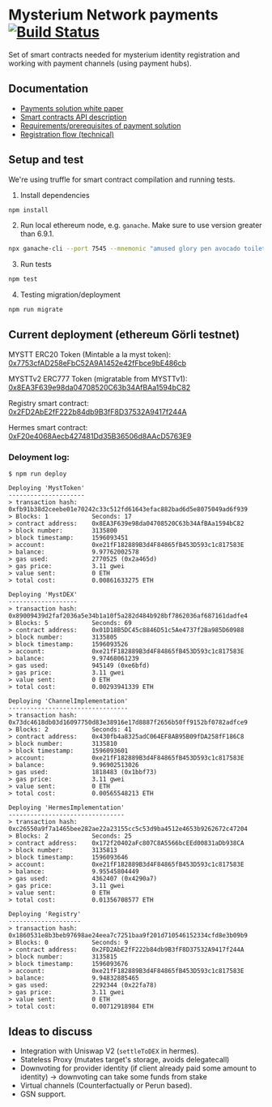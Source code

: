 # Mysterium Network payments [![Build Status](https://travis-ci.com/mysteriumnetwork/payments-smart-contracts.svg?token=t9FwiYsxwDxkJWnSMpfr&branch=master)](https://travis-ci.com/mysteriumnetwork/payments-smart-contracts)

Set of smart contracts needed for mysterium identity registration and working with payment channels (using payment hubs).

## Documentation

* [Payments solution white paper](docs/paper/accountant-pattern.pdf)
* [Smart contracts API description](docs/smart-contracts.md)
* [Requirements/prerequisites of payment solution](docs/prerequisites.md)
* [Registration flow (technical)](docs/registration-flow.md)

## Setup and test

We're using truffle for smart contract compilation and running tests.

1. Install dependencies

```bash
npm install
```

2. Run local ethereum node, e.g. `ganache`. Make sure to use version greater than 6.9.1.

```bash
npx ganache-cli --port 7545 --mnemonic "amused glory pen avocado toilet dragon entry kitchen cliff retreat canyon danger"
```

3. Run tests

```bash
npm test
```

4. Testing migration/deployment
```bash
npm run migrate
```

## Current deployment (ethereum Görli testnet)

MYSTT ERC20 Token (Mintable a la myst token): [0x7753cfAD258eFbC52A9A1452e42fFbce9bE486cb](https://goerli.etherscan.io/address/0x7753cfAD258eFbC52A9A1452e42fFbce9bE486cb)

MYSTTv2 ERC777 Token (migratable from MYSTTv1): [0x8EA3F639e98da04708520C63b34AfBAa1594bC82](https://goerli.etherscan.io/address/0x8EA3F639e98da04708520C63b34AfBAa1594bC82)

Registry smart contract:
[0x2FD2AbE2fF222b84db9B3fF8D37532A9417f244A](https://goerli.etherscan.io/address/0x2FD2AbE2fF222b84db9B3fF8D37532A9417f244A)

Hermes smart contract:
[0xF20e4068Aecb427481Dd35B36506d8AAcD5763E9](https://goerli.etherscan.io/address/0xF20e4068Aecb427481Dd35B36506d8AAcD5763E9)

### Deloyment log:

    $ npm run deploy

    Deploying 'MystToken'
    ---------------------
    > transaction hash:     0xfb91b38d2ceebe01e70242c33c512fd61643efac882bad6d5e8075049ad6f939
    > Blocks: 1            Seconds: 17
    > contract address:    0x8EA3F639e98da04708520C63b34AfBAa1594bC82
    > block number:        3135800
    > block timestamp:     1596093451
    > account:             0xe21fF182889B3d4F84865fB453D593c1c817583E
    > balance:             9.97762002578
    > gas used:            2770525 (0x2a465d)
    > gas price:           3.11 gwei
    > value sent:          0 ETH
    > total cost:          0.00861633275 ETH

    Deploying 'MystDEX'
    -------------------
    > transaction hash:    0x89009439d2faf2036a5e34b1a10f5a282d484b928bf7862036af687161dadfe4
    > Blocks: 5            Seconds: 69
    > contract address:    0x01D18B5DC45c8846D51c5Ae4737f2Ba985D60988
    > block number:        3135805
    > block timestamp:     1596093526
    > account:             0xe21fF182889B3d4F84865fB453D593c1c817583E
    > balance:             9.97468061239
    > gas used:            945149 (0xe6bfd)
    > gas price:           3.11 gwei
    > value sent:          0 ETH
    > total cost:          0.00293941339 ETH

    Deploying 'ChannelImplementation'
    ---------------------------------
    > transaction hash:     0x73dc4618db03d16097750d83e38916e17d8887f2656b50ff9152bf0782adfce9
    > Blocks: 2            Seconds: 41
    > contract address:    0x430fb4a8325adC064EF8AB95B09fDA258fF186C8
    > block number:        3135810
    > block timestamp:     1596093601
    > account:             0xe21fF182889B3d4F84865fB453D593c1c817583E
    > balance:             9.96902513026
    > gas used:            1818483 (0x1bbf73)
    > gas price:           3.11 gwei
    > value sent:          0 ETH
    > total cost:          0.00565548213 ETH

    Deploying 'HermesImplementation'
    --------------------------------
    > transaction hash:    0xc26550a9f7a1465bee282ae22a23155cc5c53d9ba4512e4653b9262672c47204
    > Blocks: 2            Seconds: 25
    > contract address:    0x172f20402aFc807C8A5566bcEEd00831aDb938CA
    > block number:        3135813
    > block timestamp:     1596093646
    > account:             0xe21fF182889B3d4F84865fB453D593c1c817583E
    > balance:             9.95545804449
    > gas used:            4362407 (0x4290a7)
    > gas price:           3.11 gwei
    > value sent:          0 ETH
    > total cost:          0.01356708577 ETH

    Deploying 'Registry'
    --------------------
    > transaction hash:    0x1860531e8b3beb97698ae24eea7c7251baa9f201d710546152334cfd8e3b09b9
    > Blocks: 0            Seconds: 9
    > contract address:    0x2FD2AbE2fF222b84db9B3fF8D37532A9417f244A
    > block number:        3135815
    > block timestamp:     1596093676
    > account:             0xe21fF182889B3d4F84865fB453D593c1c817583E
    > balance:             9.94832885465
    > gas used:            2292344 (0x22fa78)
    > gas price:           3.11 gwei
    > value sent:          0 ETH
    > total cost:          0.00712918984 ETH

## Ideas to discuss

* Integration with Uniswap V2 (`settleToDEX` in hermes).
* Stateless Proxy (mutates target's storage, avoids delegatecall)
* Downvoting for provider identity (if client already paid some amount to identity) -> downvoting can take some funds from stake
* Virtual channels (Counterfactually or Perun based).
* GSN support.
